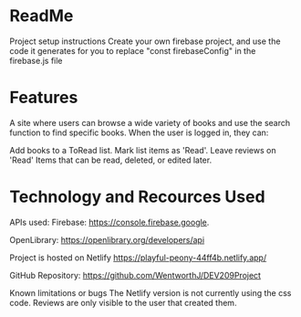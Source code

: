 # ReadMe

Project setup instructions
Create your own firebase project, and use the code it generates for you to replace "const firebaseConfig" in the firebase.js file

# Features
A site where users can browse a wide variety of books and use the search function to find specific books.
When the user is logged in, they can:

Add books to a ToRead list.
Mark list items as 'Read'.
Leave reviews on 'Read' Items that can be read, deleted, or edited later.

# Technology and Recources Used
APIs used:
Firebase:
https://console.firebase.google.

OpenLibrary: 
https://openlibrary.org/developers/api



Project is hosted on Netlify 
https://playful-peony-44ff4b.netlify.app/

GitHub Repository:
https://github.com/WentworthJ/DEV209Project


Known limitations or bugs
The Netlify version is not currently using the css code.
Reviews are only visible to the user that created them.
